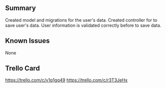 ## Summary

Created model and migrations for the user's data.
Created controller for to save user's data.
User information is validated correctly before to save data.

## Known Issues

None

## Trello Card

https://trello.com/c/v1q1gq49
https://trello.com/c/r3T3JeHx